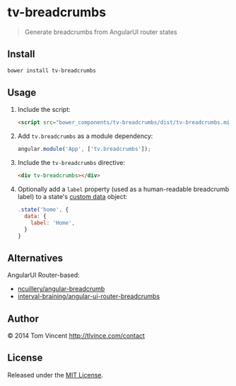 # tv-breadcrumbs

> Generate breadcrumbs from AngularUI router states

## Install

```bash
bower install tv-breadcrumbs
```

## Usage

1. Include the script:

    ```html
    <script src="bower_components/tv-breadcrumbs/dist/tv-breadcrumbs.min.js"></script>
    ```

2. Add `tv.breadcrumbs` as a module dependency:

    ```js
    angular.module('App', ['tv.breadcrumbs']);
    ```

3. Include the `tv-breadcrumbs` directive:

    ```html
    <div tv-breadcrumbs></div>
    ```

4. Optionally add a `label` property (used as a human-readable breadcrumb
   label) to a state's [custom data][data] object:

    ```js
    .state('home', {
      data: {
        label: 'Home',
      }
    }
    ```

[data]: https://github.com/angular-ui/ui-router/wiki#wiki-attach-custom-data-to-state-objects

## Alternatives

AngularUI Router-based:

* [ncuillery/angular-breadcrumb][ncuillery]
* [interval-braining/angular-ui-router-breadcrumbs][interval-braining]

[ncuillery]: https://github.com/ncuillery/angular-breadcrumb
[interval-braining]: https://github.com/interval-braining/angular-ui-router-breadcrumbs

## Author

© 2014 Tom Vincent <http://tlvince.com/contact>

## License

Released under the [MIT License](http://tlvince.mit-license.org).
